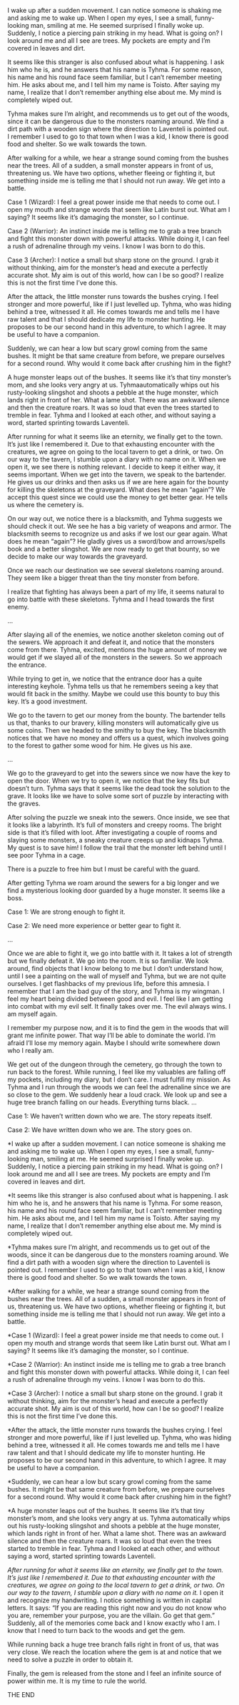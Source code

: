 I wake up after a sudden movement. I can notice someone is shaking me and asking me to wake up. When I open my eyes, I see a small, funny-looking man, smiling at me. He seemed surprised I finally woke up. Suddenly, I notice a piercing pain striking in my head. What is going on? I look around me and all I see are trees. My pockets are empty and I’m covered in leaves and dirt.

It seems like this stranger is also confused about what is happening. I ask him who he is, and he answers that his name is Tyhma. For some reason, his name and his round face seem familiar, but I can’t remember meeting him. He asks about me, and I tell him my name is Toisto. After saying my name, I realize that I don’t remember anything else about me. My mind is completely wiped out. 

Tyhma makes sure I’m alright, and recommends us to get out of the woods, since it can be dangerous due to the monsters roaming around. We find a dirt path with a wooden sign where the direction to Laventeli is pointed out. I remember I used to go to that town when I was a kid, I know there is good food and shelter. So we walk towards the town.

After walking for a while, we hear a strange sound coming from the bushes near the trees. All of a sudden, a small monster appears in front of us, threatening us. We have two options, whether fleeing or fighting it, but something inside me is telling me that I should not run away. We get into a battle.

Case 1 (Wizard): I feel a great power inside me that needs to come out. I open my mouth and strange words that seem like Latin burst out. What am I saying? It seems like it’s damaging the monster, so I continue.

Case 2 (Warrior): An instinct inside me is telling me to grab a tree branch and fight this monster down with powerful attacks. While doing it, I can feel a rush of adrenaline through my veins. I know I was born to do this.

Case 3 (Archer): I notice a small but sharp stone on the ground. I grab it without thinking, aim for the monster’s head and execute a perfectly accurate shot. My aim is out of this world, how can I be so good? I realize this is not the first time I’ve done this.

After the attack, the little monster runs towards the bushes crying. I feel stronger and more powerful, like if I just levelled up. Tyhma, who was hiding behind a tree, witnessed it all. He comes towards me and tells me I have raw talent and that I should dedicate my life to monster hunting. He proposes to be our second hand in this adventure, to which I agree. It may be useful to have a companion. 

Suddenly, we can hear a low but scary growl coming from the same bushes. It might be that same creature from before, we prepare ourselves for a second round. Why would it come back after crushing him in the fight?

A huge monster leaps out of the bushes. It seems like it’s that tiny monster’s mom, and she looks very angry at us. Tyhmaautomatically whips out his rusty-looking slingshot and shoots a pebble at the huge monster, which lands right in front of her. What a lame shot. There was an awkward silence and then the creature roars. It was so loud that even the trees started to tremble in fear. Tyhma and I looked at each other, and without saying a word, started sprinting towards Laventeli. 

After running for what it seems like an eternity, we finally get to the town. It’s just like I remembered it. Due to that exhausting encounter with the creatures, we agree on going to the local tavern to get a drink, or two. On our way to the tavern, I stumble upon a diary with no name on it. When we open it, we see there is nothing relevant. I decide to keep it either way, it seems important. When we get into the tavern, we speak to the bartender. He gives us our drinks and then asks us if we are here again for the bounty for killing the skeletons at the graveyard. What does he mean “again”? We accept this quest since we could use the money to get better gear. He tells us where the cemetery is. 

On our way out, we notice there is a blacksmith, and Tyhma suggests we should check it out. We see he has a big variety of weapons and armor. The blacksmith seems to recognize us and asks if we lost our gear again. What does he mean “again”? He gladly gives us a sword/bow and arrows/spells book and a better slingshot. We are now ready to get that bounty, so we decide to make our way towards the graveyard.

Once we reach our destination we see several skeletons roaming around. They seem like a bigger threat than the tiny monster from before.

I realize that fighting has always been a part of my life, it seems natural to go into battle with these skeletons. Tyhma and I head towards the first enemy.

…

After slaying all of the enemies, we notice another skeleton coming out of the sewers. We approach it and defeat it, and notice that the monsters come from there. Tyhma, excited, mentions the huge amount of money we would get if we slayed all of the monsters in the sewers. So we approach the entrance.

While trying to get in, we notice that the entrance door has a quite interesting keyhole. Tyhma tells us that he remembers seeing a key that would fit back in the smithy. Maybe we could use this bounty to buy this key. It’s a good investment.

We go to the tavern to get our money from the bounty. The bartender tells us that, thanks to our bravery, killing monsters will automatically give us some coins. Then we headed to the smithy to buy the key. The blacksmith notices that we have no money and offers us a quest, which involves going to the forest to gather some wood for him. He gives us his axe.

…

We go to the graveyard to get into the sewers since we now have the key to open the door. When we try to open it, we notice that the key fits but doesn’t turn. Tyhma says that it seems like the dead took the solution to the grave. It looks like we have to solve some sort of puzzle by interacting with the graves.

After solving the puzzle we sneak into the sewers. Once inside, we see that it looks like a labyrinth. It’s full of monsters and creepy rooms. The bright side is that it’s filled with loot. After investigating a couple of rooms and slaying some monsters, a sneaky creature creeps up and kidnaps Tyhma. My quest is to save him! I follow the trail that the monster left behind until I see poor Tyhma in a cage. 

There is a puzzle to free him but I must be careful with the guard.

After getting Tyhma we roam around the sewers for a big longer and we find a mysterious looking door guarded by a huge monster. It seems like a boss. 

Case 1: We are strong enough to fight it.

Case 2: We need more experience or better gear to fight it.

…

Once we are able to fight it, we go into battle with it. It takes a lot of strength but we finally defeat it.  We go into the room. It is so familiar. We look around, find objects that I know belong to me but I don’t understand how, until I see a painting on the wall of myself and Tyhma, but we are not quite ourselves. I get flashbacks of my previous life, before this amnesia. I remember that I am the bad guy of the story, and Tyhma is my wingman. I feel my heart being divided between good and evil. I feel like I am getting into combat with my evil self. It finally takes over me. The evil always wins. I am myself again.

I remember my purpose now, and it is to find the gem in the woods that will grant me infinite power. That way I’ll be able to dominate the world. I’m afraid I’ll lose my memory again. Maybe I should write somewhere down who I really am.

We get out of the dungeon through the cemetery, go through the town to run back to the forest. While running, I feel like my valuables are falling off my pockets, including my diary, but I don’t care. I must fulfill my mission. As Tyhma and I run through the woods we can feel the adrenaline since we are so close to the gem. We suddenly hear a loud crack. We look up and see a huge tree branch falling on our heads. Everything turns black.
…

Case 1: We haven’t written down who we are. The story repeats itself. 

Case 2: We have written down who we are. The story goes on.

*I wake up after a sudden movement. I can notice someone is shaking me and asking me to wake up. When I open my eyes, I see a small, funny-looking man, smiling at me. He seemed surprised I finally woke up. Suddenly, I notice a piercing pain striking in my head. What is going on? I look around me and all I see are trees. My pockets are empty and I’m covered in leaves and dirt.

*It seems like this stranger is also confused about what is happening. I ask him who he is, and he answers that his name is Tyhma. For some reason, his name and his round face seem familiar, but I can’t remember meeting him. He asks about me, and I tell him my name is Toisto. After saying my name, I realize that I don’t remember anything else about me. My mind is completely wiped out. 

*Tyhma makes sure I’m alright, and recommends us to get out of the woods, since it can be dangerous due to the monsters roaming around. We find a dirt path with a wooden sign where the direction to Laventeli is pointed out. I remember I used to go to that town when I was a kid, I know there is good food and shelter. So we walk towards the town.

*After walking for a while, we hear a strange sound coming from the bushes near the trees. All of a sudden, a small monster appears in front of us, threatening us. We have two options, whether fleeing or fighting it, but something inside me is telling me that I should not run away. We get into a battle.

*Case 1 (Wizard): I feel a great power inside me that needs to come out. I open my mouth and strange words that seem like Latin burst out. What am I saying? It seems like it’s damaging the monster, so I continue.

*Case 2 (Warrior): An instinct inside me is telling me to grab a tree branch and fight this monster down with powerful attacks. While doing it, I can feel a rush of adrenaline through my veins. I know I was born to do this.

*Case 3 (Archer): I notice a small but sharp stone on the ground. I grab it without thinking, aim for the monster’s head and execute a perfectly accurate shot. My aim is out of this world, how can I be so good? I realize this is not the first time I’ve done this.

*After the attack, the little monster runs towards the bushes crying. I feel stronger and more powerful, like if I just levelled up. Tyhma, who was hiding behind a tree, witnessed it all. He comes towards me and tells me I have raw talent and that I should dedicate my life to monster hunting. He proposes to be our second hand in this adventure, to which I agree. It may be useful to have a companion. 

*Suddenly, we can hear a low but scary growl coming from the same bushes. It might be that same creature from before, we prepare ourselves for a second round. Why would it come back after crushing him in the fight?

*A huge monster leaps out of the bushes. It seems like it’s that tiny monster’s mom, and she looks very angry at us. Tyhma automatically whips out his rusty-looking slingshot and shoots a pebble at the huge monster, which lands right in front of her. What a lame shot. There was an awkward silence and then the creature roars. It was so loud that even the trees started to tremble in fear. Tyhma and I looked at each other, and without saying a word, started sprinting towards Laventeli. 

*After running for what it seems like an eternity, we finally get to the town. It’s just like I remembered it. Due to that exhausting encounter with the creatures, we agree on going to the local tavern to get a drink, or two. On our way to the tavern, I stumble upon a diary with no name on it.* I open it and recognize my handwriting. I notice something is written in capital letters. It says: “If you are reading this right now and you do not know who you are, remember your purpose, you are the villain. Go get that gem.” Suddenly, all of the memories come back and I know exactly who I am. I know that I need to turn back to the woods and get the gem. 

While running back a huge tree branch falls right in front of us, that was very close. We reach the location where the gem is at and notice that we need to solve a puzzle in order to obtain it.

Finally, the gem is released from the stone and I feel an infinite source of power within me. It is my time to rule the world.

THE END
